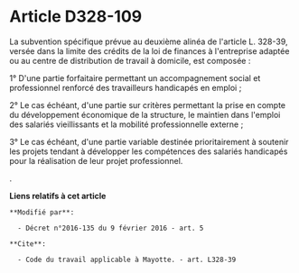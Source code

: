 # Article D328-109

La subvention spécifique prévue au deuxième alinéa de l'article L. 328-39, versée dans la limite des crédits de la loi de
finances à l'entreprise adaptée ou au centre de distribution de travail à domicile, est composée : 

1° D'une partie forfaitaire permettant un accompagnement social et professionnel renforcé des travailleurs handicapés en
emploi ; 

2° Le cas échéant, d'une partie sur critères permettant la prise en compte du développement économique de la structure, le
maintien dans l'emploi des salariés vieillissants et la mobilité professionnelle externe ; 

3° Le cas échéant, d'une partie variable destinée prioritairement à soutenir les projets tendant à développer les compétences
des salariés handicapés pour la réalisation de leur projet professionnel. 

.

**Liens relatifs à cet article**

	**Modifié par**:

	  - Décret n°2016-135 du 9 février 2016 - art. 5

	**Cite**:

	  - Code du travail applicable à Mayotte. - art. L328-39
